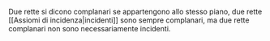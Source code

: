 
Due rette si dicono complanari se appartengono allo stesso piano, due rette [[Assiomi di incidenza|incidenti]] sono sempre complanari, ma due rette complanari non sono necessariamente incidenti.

